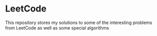 # LeetCode

This repository stores my solutions to some of the interesting problems from LeetCode as well as some special algorithms
